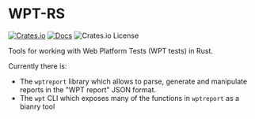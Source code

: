 # WPT-RS

[![Crates.io](https://img.shields.io/crates/v/wptreport.svg)](https://crates.io/crates/wptreport)
[![Docs](https://docs.rs/wptreport/badge.svg)](https://docs.rs/wptreport)
![Crates.io License](https://img.shields.io/crates/l/wptreport)

Tools for working with Web Platform Tests (WPT tests) in Rust.

Currently there is:

- The `wptreport` library which allows to parse, generate and manipulate reports in the "WPT report" JSON format.
- The `wpt` CLI which exposes many of the functions in `wptreport` as a bianry tool
